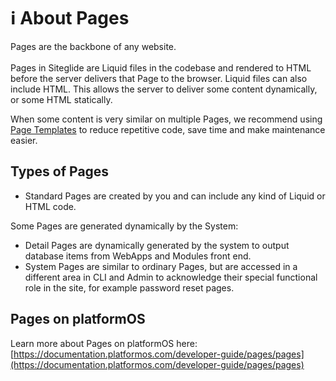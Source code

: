 # ℹ️ About Pages

Pages are the backbone of any website.\
\
Pages in Siteglide are Liquid files in the codebase and rendered to HTML before the server delivers that Page to the browser. Liquid files can also include HTML. This allows the server to deliver some content dynamically, or some HTML statically.

When some content is very similar on multiple Pages, we recommend using [Page Templates](/cms/pages/page-templates/README.md) to reduce repetitive code, save time and make maintenance easier.

## Types of Pages

* Standard Pages are created by you and can include any kind of Liquid or HTML code.

Some Pages are generated dynamically by the System:

* Detail Pages are dynamically generated by the system to output database items from WebApps and Modules front end.
* System Pages are similar to ordinary Pages, but are accessed in a different area in CLI and Admin to acknowledge their special functional role in the site, for example password reset pages.

## Pages on platformOS

Learn more about Pages on platformOS here: [https://documentation.platformos.com/developer-guide/pages/pages](https://documentation.platformos.com/developer-guide/pages/pages)
